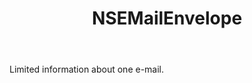 ﻿---
uid: crmscript_ref_NSEMailEnvelope
title: NSEMailEnvelope
intellisense: Void.NSEMailEnvelope
keywords: NSEMailEnvelope
so.topic: reference
---

Limited information about one e-mail.
